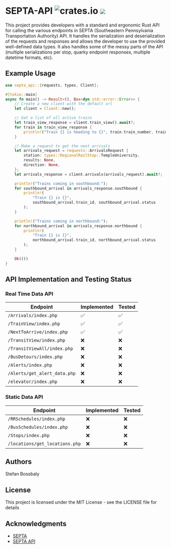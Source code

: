 # SEPTA-API ![crates.io](https://img.shields.io/crates/v/septa-api.svg) [![](https://docs.rs/septa-api/badge.svg)](https://docs.rs/septa-api)

This project provides developers with a standard and ergonomic Rust API for calling the various endpoints in
SEPTA (Southeastern Pennsylvania Transportation Authority) API. It handles the serialization and deserialization
of the requests and responses and allows the developer to use the provided well-defined data types. It also handles
some of the messy parts of the API (multiple serializations per stop, quarky endpoint responses, multiple datetime
formats, etc).

## Example Usage

```rust
use septa_api::{requests, types, Client};

#[tokio::main]
async fn main() -> Result<(), Box<dyn std::error::Error>> {
    // Create a new client with the default url
    let client = Client::new();

    // Get a list of all active trains
    let train_view_response = client.train_view().await?;
    for train in train_view_response {
        println!("Train {} is heading to {}", train.train_number, train.dest);
    }

    // Make a request to get the next arrivals
    let arrivals_request = requests::ArrivalsRequest {
        station: types::RegionalRailStop::TempleUniversity,
        results: None,
        direction: None,
    };
    let arrivals_response = client.arrivals(arrivals_request).await?;

    println!("Trains coming in southbound:");
    for southbound_arrival in arrivals_response.southbound {
        println!(
            "Train {} is {}",
            southbound_arrival.train_id, southbound_arrival.status
        );
    }

    println!("Trains coming in northbound:");
    for northbound_arrival in arrivals_response.northbound {
        println!(
            "Train {} is {}",
            northbound_arrival.train_id, northbound_arrival.status
        );
    }

    Ok(())
}
```

## API Implementation and Testing Status

### Real Time Data API

| Endpoint                     | Implemented | Tested |
| ---------------------------- | ----------- | ------ |
| `/Arrivals/index.php`        | ✅          | ✅     |
| `/TrainView/index.php`       | ✅          | ✅     |
| `/NextToArrive/index.php`    | ✅          | ✅     |
| `/TransitView/index.php`     | ❌          | ❌     |
| `/TransitViewAll/index.php`  | ❌          | ❌     |
| `/BusDetours/index.php`      | ❌          | ❌     |
| `/Alerts/index.php`          | ❌          | ❌     |
| `/Alerts/get_alert_data.php` | ❌          | ❌     |
| `/elevator/index.php`        | ❌          | ❌     |

### Static Data API

| Endpoint                       | Implemented | Tested |
| ------------------------------ | ----------- | ------ |
| `/RRSchedules/index.php`       | ❌          | ❌     |
| `/BusSchedules/index.php`      | ❌          | ❌     |
| `/Stops/index.php`             | ❌          | ❌     |
| `/locations/get_locations.php` | ❌          | ❌     |

## Authors

Stefan Bossbaly

## License

This project is licensed under the MIT License - see the LICENSE file for details

## Acknowledgments

- [SEPTA](https://www5.septa.org/)
- [SEPTA API](https://www3.septa.org/#/)
